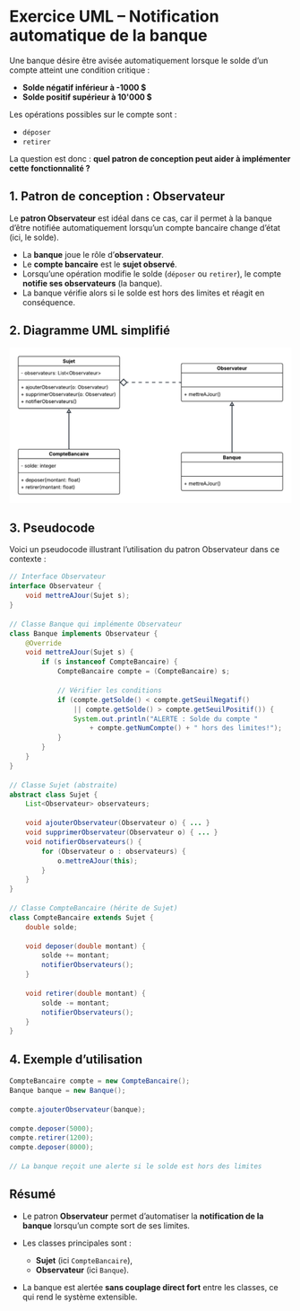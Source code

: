 # Exercice UML – Notification automatique de la banque

Une banque désire être avisée automatiquement lorsque le solde d’un compte atteint une condition critique :

- **Solde négatif inférieur à -1000 $**
- **Solde positif supérieur à 10'000 $**

Les opérations possibles sur le compte sont :

- `déposer`
- `retirer`

La question est donc : **quel patron de conception peut aider à implémenter cette fonctionnalité ?**

## 1. Patron de conception : Observateur

Le **patron Observateur** est idéal dans ce cas, car il permet à la banque d’être notifiée automatiquement lorsqu’un compte bancaire change d’état (ici, le solde).

- La **banque** joue le rôle d’**observateur**.
- Le **compte bancaire** est le **sujet observé**.
- Lorsqu’une opération modifie le solde (`déposer` ou `retirer`), le compte **notifie ses observateurs** (la banque).
- La banque vérifie alors si le solde est hors des limites et réagit en conséquence.

## 2. Diagramme UML simplifié

![Diagramme UML simplifié](image.png)

## 3. Pseudocode

Voici un pseudocode illustrant l’utilisation du patron Observateur dans ce contexte :

```java
// Interface Observateur
interface Observateur {
    void mettreAJour(Sujet s);
}

// Classe Banque qui implémente Observateur
class Banque implements Observateur {
    @Override
    void mettreAJour(Sujet s) {
        if (s instanceof CompteBancaire) {
            CompteBancaire compte = (CompteBancaire) s;

            // Vérifier les conditions
            if (compte.getSolde() < compte.getSeuilNegatif()
                || compte.getSolde() > compte.getSeuilPositif()) {
                System.out.println("ALERTE : Solde du compte "
                    + compte.getNumCompte() + " hors des limites!");
            }
        }
    }
}

// Classe Sujet (abstraite)
abstract class Sujet {
    List<Observateur> observateurs;

    void ajouterObservateur(Observateur o) { ... }
    void supprimerObservateur(Observateur o) { ... }
    void notifierObservateurs() {
        for (Observateur o : observateurs) {
            o.mettreAJour(this);
        }
    }
}

// Classe CompteBancaire (hérite de Sujet)
class CompteBancaire extends Sujet {
    double solde;

    void deposer(double montant) {
        solde += montant;
        notifierObservateurs();
    }

    void retirer(double montant) {
        solde -= montant;
        notifierObservateurs();
    }
}
```

## 4. Exemple d’utilisation

```java
CompteBancaire compte = new CompteBancaire();
Banque banque = new Banque();

compte.ajouterObservateur(banque);

compte.deposer(5000);
compte.retirer(1200);
compte.deposer(8000);

// La banque reçoit une alerte si le solde est hors des limites
```

## Résumé

- Le patron **Observateur** permet d’automatiser la **notification de la banque** lorsqu’un compte sort de ses limites.
- Les classes principales sont :

  - **Sujet** (ici `CompteBancaire`),
  - **Observateur** (ici `Banque`).

- La banque est alertée **sans couplage direct fort** entre les classes, ce qui rend le système extensible.
